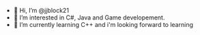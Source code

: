 - 👋 Hi, I’m @jjblock21
- 👀 I’m interested in C#, Java and Game developement.
- 🌱 I’m currently learning C++ and i'm looking forward to learning 
